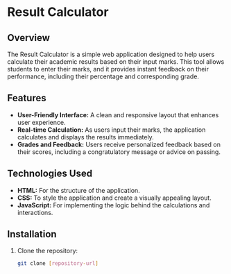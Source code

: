# Result Calculator

## Overview

The Result Calculator is a simple web application designed to help users calculate their academic results based on their input marks. This tool allows students to enter their marks, and it provides instant feedback on their performance, including their percentage and corresponding grade.

## Features

- **User-Friendly Interface:** A clean and responsive layout that enhances user experience.
- **Real-time Calculation:** As users input their marks, the application calculates and displays the results immediately.
- **Grades and Feedback:** Users receive personalized feedback based on their scores, including a congratulatory message or advice on passing.

## Technologies Used

- **HTML:** For the structure of the application.
- **CSS:** To style the application and create a visually appealing layout.
- **JavaScript:** For implementing the logic behind the calculations and interactions.

## Installation

1. Clone the repository:
   ```bash
   git clone [repository-url]
